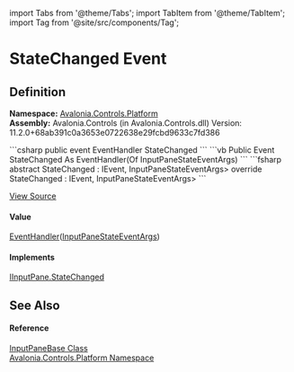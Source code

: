 import Tabs from '@theme/Tabs'; 
import TabItem from '@theme/TabItem'; 
import Tag from '@site/src/components/Tag'; 

# StateChanged Event




## Definition
**Namespace:** <a href="N_Avalonia_Controls_Platform">Avalonia.Controls.Platform</a>  
**Assembly:** Avalonia.Controls (in Avalonia.Controls.dll) Version: 11.2.0+68ab391c0a3653e0722638e29fcbd9633c7fd386

<Tabs groupId="api-code-preview">
<TabItem value="csharp" label="C#">
```csharp
public event EventHandler<InputPaneStateEventArgs> StateChanged
```
</TabItem>
<TabItem value="vb" label="VB">
```vb
Public Event StateChanged As EventHandler(Of InputPaneStateEventArgs)
```
</TabItem>
<TabItem value="fsharp" label="F#">
```fsharp
abstract StateChanged : IEvent<EventHandler<InputPaneStateEventArgs>,
    InputPaneStateEventArgs>
override StateChanged : IEvent<EventHandler<InputPaneStateEventArgs>,
    InputPaneStateEventArgs>
```
</TabItem>
</Tabs>



<a href="https://github.com/AvaloniaUI/Avalonia/tree/master/srcAvalonia.Controls/Platform/IInputPane.cs" title="View the source code">View Source</a>



#### Value
<a href="https://learn.microsoft.com/dotnet/api/system.eventhandler-1" target="_blank" rel="noopener noreferrer">EventHandler</a>(<a href="T_Avalonia_Controls_Platform_InputPaneStateEventArgs">InputPaneStateEventArgs</a>)

#### Implements
<a href="E_Avalonia_Controls_Platform_IInputPane_StateChanged">IInputPane.StateChanged</a>  


## See Also


#### Reference
<a href="T_Avalonia_Controls_Platform_InputPaneBase">InputPaneBase Class</a>  
<a href="N_Avalonia_Controls_Platform">Avalonia.Controls.Platform Namespace</a>  
